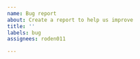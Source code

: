 ```yaml
---
name: Bug report
about: Create a report to help us improve
title: ''
labels: bug
assignees: roden011

---
```



